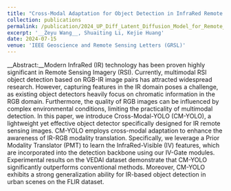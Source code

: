 ```yaml
---
title: "Cross-Modal Adaptation for Object Detection in InfraRed Remote Sensing Imagery"
collection: publications
permalink: /publication/2024_UP_Diff_Latent_Diffusion_Model_for_Remote_Sensing_Urban_Prediction
excerpt: '__Zeyu Wang__, Shuaiting Li, Kejie Huang'
date: 2024-07-15
venue: 'IEEE Geoscience and Remote Sensing Letters (GRSL)'
---
```


__Abstract:__Modern InfraRed (IR) technology has been proven highly significant in Remote Sensing Imagery (RSI).
Currently, multimodal RSI object detection based on RGB-IR image pairs has attracted widespread research.
However, capturing features in the IR domain poses a challenge, as existing object detectors heavily focus on chromatic information in the RGB domain.
Furthermore, the quality of RGB images can be influenced by complex environmental conditions, limiting the practicality of multimodal detection.
In this paper, we introduce Cross-Modal-YOLO (CM-YOLO), a lightweight yet effective object detector specifically designed for IR remote sensing images.
CM-YOLO employs cross-modal adaptation to enhance the awareness of IR-RGB modality translation.
Specifically, we leverage a Prior Modality Translator (PMT) to learn the InfraRed-Visible (IV) features, which are incorporated into the detection backbone using our IV-Gate modules.
Experimental results on the VEDAI dataset demonstrate that CM-YOLO significantly outperforms conventional methods.
Moreover, CM-YOLO exhibits a strong generalization ability for IR-based object detection in urban scenes on the FLIR dataset.
